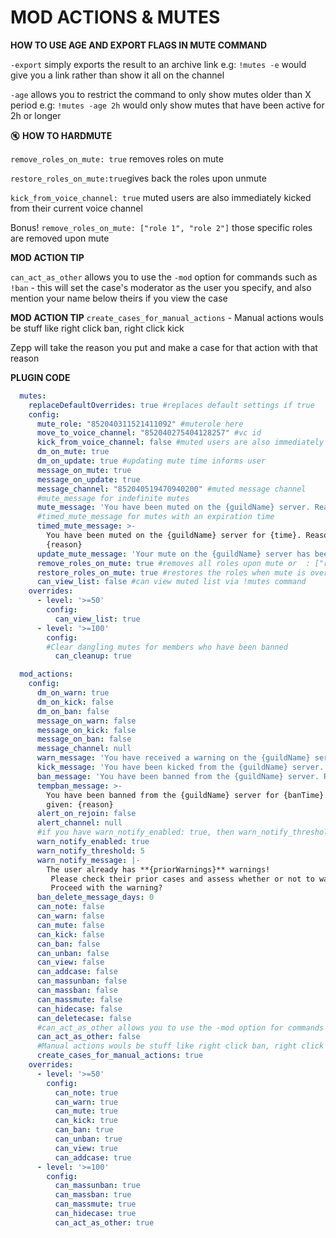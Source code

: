 # MOD ACTIONS & MUTES


**HOW TO USE AGE AND EXPORT FLAGS IN MUTE COMMAND**


`-export` simply exports the result to an archive link
e.g: `!mutes -e` would give you a link rather than show it all on the channel

`-age` allows you to restrict the command to only show mutes older than X period
e.g: `!mutes -age 2h` would only show mutes that have been active for 2h or longer


🔇 **HOW TO HARDMUTE**

`remove_roles_on_mute: true` removes roles on mute

`restore_roles_on_mute:true`gives back the roles upon unmute

`kick_from_voice_channel: true` muted users are also immediately kicked from their current voice channel

Bonus!
`remove_roles_on_mute: ["role 1", "role 2"]` those specific roles are removed upon mute

**MOD ACTION TIP**

`can_act_as_other` allows you to use the `-mod` option for commands such as `!ban` - this will set the case's moderator as the user you specify, and also mention your name below theirs if you view the case

**MOD ACTION TIP**
`create_cases_for_manual_actions` - Manual actions wouls be stuff like right click ban, right click kick

Zepp will take the reason you put and make a case for that action with that reason



**PLUGIN CODE**

```yaml
  mutes:
    replaceDefaultOverrides: true #replaces default settings if true
    config:
      mute_role: "852040311521411092" #muterole here
      move_to_voice_channel: "852040275404128257" #vc id
      kick_from_voice_channel: false #muted users are also immediately kicked from their current voice channel
      dm_on_mute: true
      dm_on_update: true #updating mute time informs user
      message_on_mute: true
      message_on_update: true
      message_channel: "852040519470940200" #muted message channel
      #mute_message for indefinite mutes
      mute_message: 'You have been muted on the {guildName} server. Reason given: {reason}'
      #timed_mute_message for mutes with an expiration time
      timed_mute_message: >-
        You have been muted on the {guildName} server for {time}. Reason given:
        {reason}
      update_mute_message: 'Your mute on the {guildName} server has been updated to {time}.'
      remove_roles_on_mute: true #removes all roles upon mute or  : ["role 1", "role 2"] and those specific roles are removed upon mute
      restore_roles_on_mute: true #restores the roles when mute is over
      can_view_list: false #can view muted list via !mutes command
    overrides:
      - level: '>=50'
        config:
          can_view_list: true
      - level: '>=100'
        config:
        #Clear dangling mutes for members who have been banned
          can_cleanup: true

  mod_actions:
    config:
      dm_on_warn: true
      dm_on_kick: false
      dm_on_ban: false
      message_on_warn: false
      message_on_kick: false
      message_on_ban: false
      message_channel: null
      warn_message: 'You have received a warning on the {guildName} server: {reason}'
      kick_message: 'You have been kicked from the {guildName} server. Reason given: {reason}'
      ban_message: 'You have been banned from the {guildName} server. Reason given: {reason}'
      tempban_message: >-
        You have been banned from the {guildName} server for {banTime}. Reason
        given: {reason}
      alert_on_rejoin: false
      alert_channel: null
      #if you have warn_notify_enabled: true, then warn_notify_threshold is the number of warnings the user must get before the !warn  command asks you "hey, this user has already been warned 5 times, warn them again?"
      warn_notify_enabled: true
      warn_notify_threshold: 5
      warn_notify_message: |-
        The user already has **{priorWarnings}** warnings!
         Please check their prior cases and assess whether or not to warn anyways.
         Proceed with the warning?
      ban_delete_message_days: 0
      can_note: false
      can_warn: false
      can_mute: false
      can_kick: false
      can_ban: false
      can_unban: false
      can_view: false
      can_addcase: false
      can_massunban: false
      can_massban: false
      can_massmute: false
      can_hidecase: false
      can_deletecase: false
      #can_act_as_other allows you to use the -mod option for commands such as !ban - this will set the case's moderator as the user you specify, and also mention your name below theirs if you view the case
      can_act_as_other: false
      #Manual actions wouls be stuff like right click ban, right click kick , it will create cases for those as well
      create_cases_for_manual_actions: true
    overrides:
      - level: '>=50'
        config:
          can_note: true
          can_warn: true
          can_mute: true
          can_kick: true
          can_ban: true
          can_unban: true
          can_view: true
          can_addcase: true
      - level: '>=100'
        config:
          can_massunban: true
          can_massban: true
          can_massmute: true
          can_hidecase: true
          can_act_as_other: true
```
